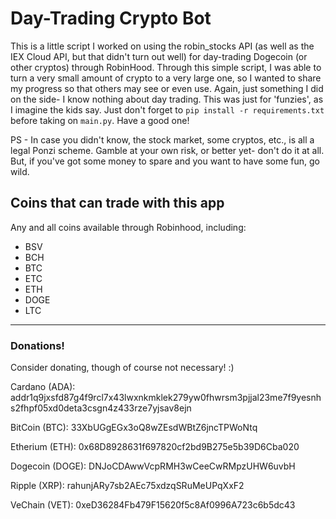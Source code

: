 # Day-Trading Crypto Bot
This is a little script I worked on using the robin_stocks API (as well as the IEX Cloud API, but that didn't turn out well) for day-trading Dogecoin (or other cryptos) through RobinHood.  Through this simple script, I was able to turn a very small amount of crypto to a very large one, so I wanted to share my progress so that others may see or even use.  Again, just something I did on the side- I know nothing about day trading.  This was just for 'funzies', as I imagine the kids say.  Just don't forget to `pip install -r requirements.txt` before taking on `main.py`.  Have a good one!

PS - In case you didn't know, the stock market, some cryptos, etc., is all a legal Ponzi scheme.  Gamble at your own risk, or better yet- don't do it at all.  But, if you've got some money to spare and you want to have some fun, go wild.

## Coins that can trade with this app
Any and all coins available through Robinhood, including:
- BSV
- BCH
- BTC
- ETC
- ETH
- DOGE
- LTC

---

### Donations!
Consider donating, though of course not necessary!  :)

Cardano (ADA):
addr1q9jxsfd87g4f9rcl7x43lwxnkmklek279yw0fhwrsm3pjjal23me7f9yesnhs2fhpf05xd0deta3csgn4z433rze7yjsav8ejn


BitCoin (BTC): 
33XbUGgEGx3oQ8wZEsdWBtZ6jncTPWoNtq


Etherium (ETH): 
0x68D8928631f697820cf2bd9B275e5b39D6Cba020


Dogecoin (DOGE):
DNJoCDAwwVcpRMH3wCeeCwRMpzUHW6uvbH


Ripple (XRP):
rahunjARy7sb2AEc75xdzqSRuMeUPqXxF2


VeChain (VET):
0xeD36284Fb479F15620f5c8Af0996A723c6b5dc43
